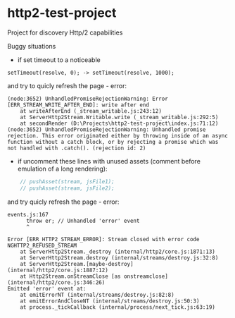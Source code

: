 # http2-test-project
Project for discovery Http/2 capabilities

Buggy situations
- if set timeout to a noticeable
```
setTimeout(resolve, 0); -> setTimeout(resolve, 1000);
```
 
and try to quicly refresh the page - error:

```
(node:3652) UnhandledPromiseRejectionWarning: Error [ERR_STREAM_WRITE_AFTER_END]: write after end
    at writeAfterEnd (_stream_writable.js:243:12)
    at ServerHttp2Stream.Writable.write (_stream_writable.js:292:5)
    at secondRender (D:\Projects\http2-test-project\index.js:71:12)
(node:3652) UnhandledPromiseRejectionWarning: Unhandled promise rejection. This error originated either by throwing inside of an async function without a catch block, or by rejecting a promise which was not handled with .catch(). (rejection id: 2)

```
- if uncomment these lines with unused assets (comment before emulation of a long rendering):
```js
    // pushAsset(stream, jsFile1);
    // pushAsset(stream, jsFile2);
```
and try quicly refresh the page - error:
```
events.js:167
      throw er; // Unhandled 'error' event
      ^

Error [ERR_HTTP2_STREAM_ERROR]: Stream closed with error code NGHTTP2_REFUSED_STREAM
    at ServerHttp2Stream._destroy (internal/http2/core.js:1871:13)
    at ServerHttp2Stream.destroy (internal/streams/destroy.js:32:8)
    at ServerHttp2Stream.[maybe-destroy] (internal/http2/core.js:1887:12)
    at Http2Stream.onStreamClose [as onstreamclose] (internal/http2/core.js:346:26)
Emitted 'error' event at:
    at emitErrorNT (internal/streams/destroy.js:82:8)
    at emitErrorAndCloseNT (internal/streams/destroy.js:50:3)
    at process._tickCallback (internal/process/next_tick.js:63:19)
```
